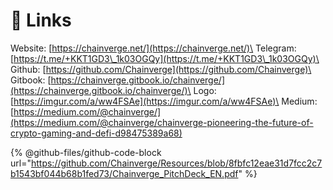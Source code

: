 # 🔗 Links

Website: [https://chainverge.net/](https://chainverge.net/)\
Telegram: [https://t.me/+KKT1GD3\_1k03OGQy](https://t.me/+KKT1GD3\_1k03OGQy)\
Github: [https://github.com/Chainverge](https://github.com/Chainverge)\
Gitbook: [https://chainverge.gitbook.io/chainverge/](https://chainverge.gitbook.io/chainverge/)\
Logo: [https://imgur.com/a/ww4FSAe](https://imgur.com/a/ww4FSAe)\
Medium: [https://medium.com/@chainverge/](https://medium.com/@chainverge/chainverge-pioneering-the-future-of-crypto-gaming-and-defi-d98475389a68)

{% @github-files/github-code-block url="https://github.com/Chainverge/Resources/blob/8fbfc12eae31d7fcc2c7b1543bf044b68b1fed73/Chainverge_PitchDeck_EN.pdf" %}
